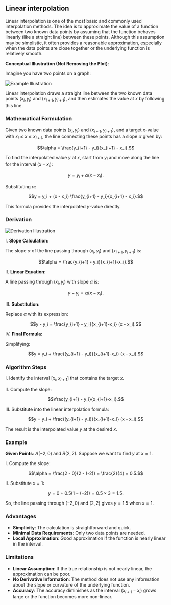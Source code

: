 ## Linear interpolation

Linear interpolation is one of the most basic and commonly used interpolation methods. The idea is to approximate the value of a function between two known data points by assuming that the function behaves linearly (like a straight line) between these points. Although this assumption may be simplistic, it often provides a reasonable approximation, especially when the data points are close together or the underlying function is relatively smooth.

**Conceptual Illustration (Not Removing the Plot)**:

Imagine you have two points on a graph:

![Example Illustration](https://user-images.githubusercontent.com/37275728/188960814-569c5a91-82b4-415c-9840-f5ebd4cc421d.png)

Linear interpolation draws a straight line between the two known data points $(x_i,y_i)$ and $(x_{i+1},y_{i+1})$, and then estimates the value at $x$ by following this line.

### Mathematical Formulation

Given two known data points $(x_i, y_i)$ and $(x_{i+1}, y_{i+1})$, and a target $x$-value with $x_i \leq x \leq x_{i+1}$, the line connecting these points has a slope $\alpha$ given by:

$$\alpha = \frac{y_{i+1} - y_i}{x_{i+1} - x_i}.$$

To find the interpolated value $y$ at $x$, start from $y_i$ and move along the line for the interval $(x - x_i)$:

$$y = y_i + \alpha (x - x_i).$$

Substituting $\alpha$:

$$y = y_i + (x - x_i) \frac{y_{i+1} - y_i}{x_{i+1} - x_i}.$$

This formula provides the interpolated $y$-value directly.

### Derivation

![Derivation Illustration](https://user-images.githubusercontent.com/37275728/188960726-ac99ac89-f1b8-4b82-9761-5093cb91d4db.png)

I. **Slope Calculation:**

The slope $\alpha$ of the line passing through $(x_i, y_i)$ and $(x_{i+1}, y_{i+1})$ is:

$$\alpha = \frac{y_{i+1} - y_i}{x_{i+1}-x_i}.$$

II. **Linear Equation:**

A line passing through $(x_i, y_i)$ with slope $\alpha$ is:

$$y - y_i = \alpha (x - x_i).$$

III. **Substitution:**

Replace $\alpha$ with its expression:

$$y - y_i = \frac{y_{i+1} - y_i}{x_{i+1}-x_i} (x - x_i).$$

IV. **Final Formula:**

Simplifying:

$$y = y_i + \frac{(y_{i+1} - y_i)}{x_{i+1}-x_i} (x - x_i).$$

### Algorithm Steps

I. Identify the interval $[x_i, x_{i+1}]$ that contains the target $x$.

II. Compute the slope:

$$\frac{y_{i+1} - y_i}{x_{i+1}-x_i}.$$

III. Substitute into the linear interpolation formula:

$$y = y_i + \frac{(y_{i+1} - y_i)}{x_{i+1}-x_i} (x - x_i).$$

The result is the interpolated value $y$ at the desired $x$.

### Example

**Given Points**: $A(-2,0)$ and $B(2,2)$. Suppose we want to find $y$ at $x=1$.

I. Compute the slope:

$$\alpha = \frac{2 - 0}{2 - (-2)} = \frac{2}{4} = 0.5.$$

II. Substitute $x=1$:

$$y = 0 + 0.5 (1 - (-2)) = 0.5 \times 3 = 1.5.$$

So, the line passing through $(-2,0)$ and $(2,2)$ gives $y=1.5$ when $x=1$.

### Advantages

- **Simplicity**: The calculation is straightforward and quick.
- **Minimal Data Requirements**: Only two data points are needed.
- **Local Approximation**: Good approximation if the function is nearly linear in the interval.

### Limitations

- **Linear Assumption**: If the true relationship is not nearly linear, the approximation can be poor.
- **No Derivative Information**: The method does not use any information about the slope or curvature of the underlying function.
- **Accuracy**: The accuracy diminishes as the interval $(x_{i+1}-x_i)$ grows large or the function becomes more non-linear.
